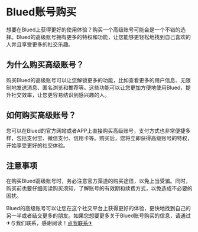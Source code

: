 # Blued账号购买

想要在Blued上获得更好的使用体验？购买一个高级账号可能会是一个不错的选择。Blued的高级账号拥有更多的特权和功能，让您能够更轻松地找到自己喜欢的人并且享受更多的社交乐趣。

## 为什么购买高级账号？

购买Blued的高级账号可以让您解锁更多的功能，比如查看更多的用户信息、无限制地发送消息、匿名浏览和推荐等。这些功能可以让您更加方便地使用Blued，提升社交效率，让您更容易结识到感兴趣的人。

## 如何购买高级账号？

您可以在Blued的官方网站或者APP上直接购买高级账号，支付方式也非常便捷多样，包括支付宝、微信支付、信用卡等。购买后，您将立即获得高级账号的特权，开始享受更好的社交体验。

## 注意事项

在购买Blued高级账号时，务必注意官方渠道的购买途径，以免上当受骗。同时，购买前也要仔细阅读购买须知，了解账号的有效期和续费方式，以免造成不必要的困扰。

Blued的高级账号可以让您在这个社交平台上获得更好的体验，更快地找到自己的另一半或者结交更多的朋友。如果您想要更多关于Blued账号购买的信息，请通过✈与我们联系，感谢阅读！[点我联系✈](https://blog.G208.com)